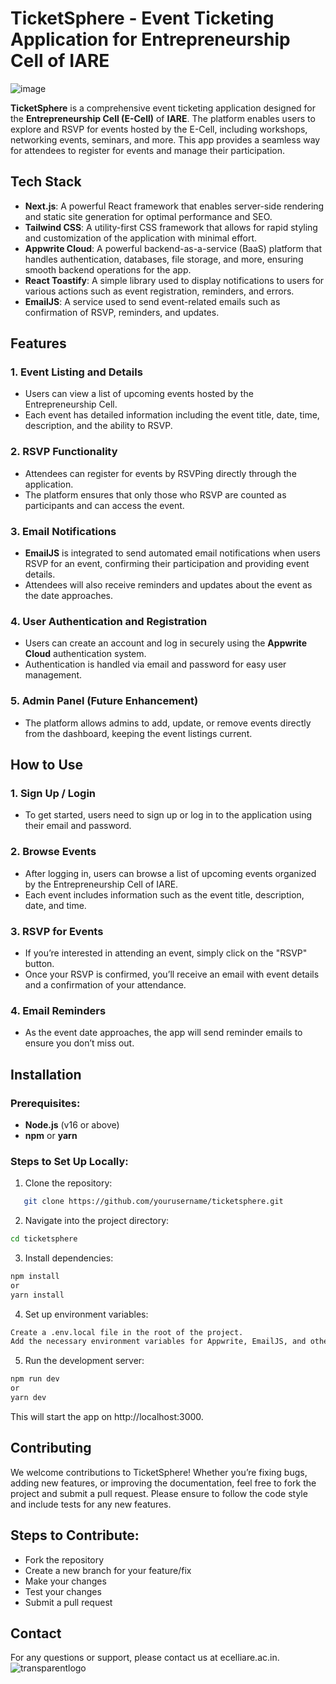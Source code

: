 # TicketSphere - Event Ticketing Application for Entrepreneurship Cell of IARE
![image](https://github.com/user-attachments/assets/d9b2dc95-f305-4937-baaa-bc19fc24c0c5)


**TicketSphere** is a comprehensive event ticketing application designed for the **Entrepreneurship Cell (E-Cell)** of **IARE**. The platform enables users to explore and RSVP for events hosted by the E-Cell, including workshops, networking events, seminars, and more. This app provides a seamless way for attendees to register for events and manage their participation.

## Tech Stack

- **Next.js**: A powerful React framework that enables server-side rendering and static site generation for optimal performance and SEO.
- **Tailwind CSS**: A utility-first CSS framework that allows for rapid styling and customization of the application with minimal effort.
- **Appwrite Cloud**: A powerful backend-as-a-service (BaaS) platform that handles authentication, databases, file storage, and more, ensuring smooth backend operations for the app.
- **React Toastify**: A simple library used to display notifications to users for various actions such as event registration, reminders, and errors.
- **EmailJS**: A service used to send event-related emails such as confirmation of RSVP, reminders, and updates.

## Features

### 1. **Event Listing and Details**
   - Users can view a list of upcoming events hosted by the Entrepreneurship Cell.
   - Each event has detailed information including the event title, date, time, description, and the ability to RSVP.

### 2. **RSVP Functionality**
   - Attendees can register for events by RSVPing directly through the application.
   - The platform ensures that only those who RSVP are counted as participants and can access the event.

### 3. **Email Notifications**
   - **EmailJS** is integrated to send automated email notifications when users RSVP for an event, confirming their participation and providing event details.
   - Attendees will also receive reminders and updates about the event as the date approaches.

### 4. **User Authentication and Registration**
   - Users can create an account and log in securely using the **Appwrite Cloud** authentication system.
   - Authentication is handled via email and password for easy user management.

### 5. **Admin Panel (Future Enhancement)**
   - The platform allows admins to add, update, or remove events directly from the dashboard, keeping the event listings current.

## How to Use

### 1. **Sign Up / Login**
   - To get started, users need to sign up or log in to the application using their email and password.

### 2. **Browse Events**
   - After logging in, users can browse a list of upcoming events organized by the Entrepreneurship Cell of IARE.
   - Each event includes information such as the event title, description, date, and time.

### 3. **RSVP for Events**
   - If you’re interested in attending an event, simply click on the "RSVP" button.
   - Once your RSVP is confirmed, you’ll receive an email with event details and a confirmation of your attendance.

### 4. **Email Reminders**
   - As the event date approaches, the app will send reminder emails to ensure you don’t miss out.

## Installation

### Prerequisites:
- **Node.js** (v16 or above)
- **npm** or **yarn**

### Steps to Set Up Locally:
1. Clone the repository:
```bash
   git clone https://github.com/yourusername/ticketsphere.git
```
2. Navigate into the project directory:

```bash
cd ticketsphere
```
3. Install dependencies:

```bash
npm install
or
yarn install
```
4. Set up environment variables:
```bash
Create a .env.local file in the root of the project.
Add the necessary environment variables for Appwrite, EmailJS, and other configuration settings.
```
5. Run the development server:

```bash
npm run dev
or
yarn dev
```
This will start the app on http://localhost:3000.


## Contributing
We welcome contributions to TicketSphere! Whether you’re fixing bugs, adding new features, or improving the documentation, feel free to fork the project and submit a pull request. Please ensure to follow the code style and include tests for any new features.

## Steps to Contribute:
- Fork the repository
- Create a new branch for your feature/fix
- Make your changes
- Test your changes
- Submit a pull request


## Contact
For any questions or support, please contact us at ecelliare.ac.in.
![transparentlogo](https://github.com/user-attachments/assets/07b16e6e-d07c-44d6-8b21-8717e7ff5d04)
   
   
